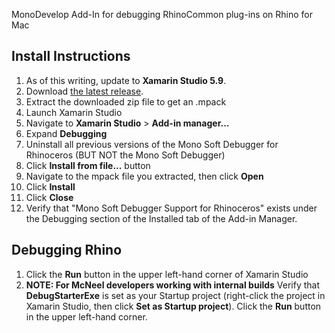 MonoDevelop Add-In for debugging RhinoCommon plug-ins on Rhino for Mac

Install Instructions
--------------------

1. As of this writing, update to **Xamarin Studio 5.9**.
1. Download [the latest release](https://github.com/mcneel/RhinoMonodevelopAddin/releases).
1. Extract the downloaded zip file to get an .mpack
1. Launch Xamarin Studio
1. Navigate to **Xamarin Studio** > **Add-in manager...**
2. Expand **Debugging**
3. Uninstall all previous versions of the Mono Soft Debugger for Rhinoceros (BUT NOT the Mono Soft Debugger)
1. Click **Install from file...** button
1. Navigate to the mpack file you extracted, then click **Open**
1. Click **Install**
1. Click **Close**
1. Verify that "Mono Soft Debugger Support for Rhinoceros" exists under the Debugging section of the Installed tab of the Add-in Manager.

Debugging Rhino
---------------

1. Click the **Run** button in the upper left-hand corner of Xamarin Studio
1. **NOTE: For McNeel developers working with internal builds** Verify that **DebugStarterExe** is set as your Startup project (right-click the project in Xamarin Studio, then click **Set as Startup project**).  Click the **Run** button in the upper left-hand corner.

